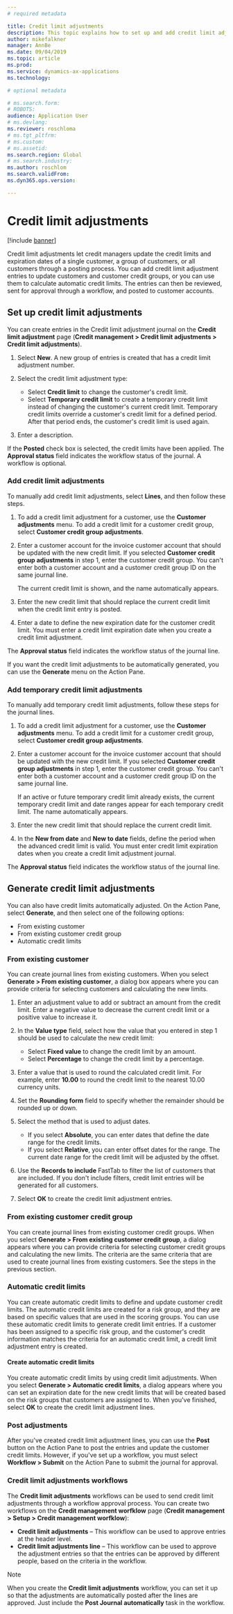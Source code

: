 ```yaml
---
# required metadata

title: Credit limit adjustments
description: This topic explains how to set up and add credit limit adjustments.
author: mikefalkner
manager: AnnBe
ms.date: 09/04/2019
ms.topic: article
ms.prod: 
ms.service: dynamics-ax-applications
ms.technology: 

# optional metadata

# ms.search.form:  
# ROBOTS: 
audience: Application User
# ms.devlang: 
ms.reviewer: roschloma
# ms.tgt_pltfrm: 
# ms.custom: 
# ms.assetid: 
ms.search.region: Global
# ms.search.industry: 
ms.author: roschlom
ms.search.validFrom: 
ms.dyn365.ops.version: 

---
```


# Credit limit adjustments 

[!include [banner](../includes/banner.md)]

Credit limit adjustments let credit managers update the credit limits and expiration dates of a single customer, a group of customers, or all customers through a posting process. You can add credit limit adjustment entries to update customers and customer credit groups, or you can use them to calculate automatic credit limits. The entries can then be reviewed, sent for approval through a workflow, and posted to customer accounts.

## Set up credit limit adjustments

You can create entries in the Credit limit adjustment journal on the **Credit limit adjustment** page (**Credit management \> Credit limit adjustments \> Credit limit adjustments**).

1. Select **New**. A new group of entries is created that has a credit limit adjustment number.
2. Select the credit limit adjustment type:

    - Select **Credit limit** to change the customer's credit limit.
    - Select **Temporary credit limit** to create a temporary credit limit instead of changing the customer's current credit limit. Temporary credit limits override a customer's credit limit for a defined period. After that period ends, the customer's credit limit is used again.
3. Enter a description. 

If the **Posted** check box is selected, the credit limits have been applied. The **Approval status** field indicates the workflow status of the journal. A workflow is optional.

### Add credit limit adjustments

To manually add credit limit adjustments, select **Lines**, and then follow these steps.

1. To add a credit limit adjustment for a customer, use the **Customer adjustments** menu. To add a credit limit for a customer credit group, select **Customer credit group adjustments**.
2. Enter a customer account for the invoice customer account that should be updated with the new credit limit. If you selected **Customer credit group adjustments** in step 1, enter the customer credit group. You can't enter both a customer account and a customer credit group ID on the same journal line.

    The current credit limit is shown, and the name automatically appears.

3. Enter the new credit limit that should replace the current credit limit when the credit limit entry is posted.
4. Enter a date to define the new expiration date for the customer credit limit. You must enter a credit limit expiration date when you create a credit limit adjustment.

The **Approval status** field indicates the workflow status of the journal line.

If you want the credit limit adjustments to be automatically generated, you can use the **Generate** menu on the Action Pane.
 
### Add temporary credit limit adjustments

To manually add temporary credit limit adjustments, follow these steps for the journal lines.

1. To add a credit limit adjustment for a customer, use the **Customer adjustments** menu. To add a credit limit for a customer credit group, select **Customer credit group adjustments**.
2. Enter a customer account for the invoice customer account that should be updated with the new credit limit. If you selected **Customer credit group adjustments** in step 1, enter the customer credit group. You can't enter both a customer account and a customer credit group ID on the same journal line.

    If an active or future temporary credit limit already exists, the current temporary credit limit and date ranges appear for each temporary credit limit. The name automatically appears.

3. Enter the new credit limit that should replace the current credit limit.
4. In the **New from date** and **New to date** fields, define the period when the advanced credit limit is valid. You must enter credit limit expiration dates when you create a credit limit adjustment journal.

The **Approval status** field indicates the workflow status of the journal line.

## Generate credit limit adjustments

You can also have credit limits automatically adjusted. On the Action Pane, select **Generate**, and then select one of the following options:

- From existing customer
- From existing customer credit group
- Automatic credit limits

### From existing customer

You can create journal lines from existing customers. When you select **Generate \> From existing customer**, a dialog box appears where you can provide criteria for selecting customers and calculating the new limits.

1. Enter an adjustment value to add or subtract an amount from the credit limit. Enter a negative value to decrease the current credit limit or a positive value to increase it.
2. In the **Value type** field, select how the value that you entered in step 1 should be used to calculate the new credit limit:

    - Select **Fixed value** to change the credit limit by an amount.
    - Select **Percentage** to change the credit limit by a percentage.

3. Enter a value that is used to round the calculated credit limit. For example, enter **10.00** to round the credit limit to the nearest 10.00 currency units.
4. Set the **Rounding form** field to specify whether the remainder should be rounded up or down.
5. Select the method that is used to adjust dates.

    - If you select **Absolute**, you can enter dates that define the date range for the credit limits.
    - If you select **Relative**, you can enter offset dates for the range. The current date range for the credit limit will be adjusted by the offset.

6. Use the **Records to include** FastTab to filter the list of customers that are included. If you don't include filters, credit limit entries will be generated for all customers.
7. Select **OK** to create the credit limit adjustment entries.

### From existing customer credit group

You can create journal lines from existing customer credit groups. When you select **Generate \> From existing customer credit group**, a dialog appears where you can provide criteria for selecting customer credit groups and calculating the new limits. The criteria are the same criteria that are used to create journal lines from existing customers. See the steps in the previous section.

### Automatic credit limits

You can create automatic credit limits to define and update customer credit limits. The automatic credit limits are created for a risk group, and they are based on specific values that are used in the scoring groups. You can use these automatic credit limits to generate credit limit entries. If a customer has been assigned to a specific risk group, and the customer's credit information matches the criteria for an automatic credit limit, a credit limit adjustment entry is created.

#### Create automatic credit limits

You create automatic credit limits by using credit limit adjustments. When you select **Generate \> Automatic credit limits**, a dialog appears where you can set an expiration date for the new credit limits that will be created based on the risk groups that customers are assigned to. When you've finished, select **OK** to create the credit limit adjustment lines.

### Post adjustments

After you've created credit limit adjustment lines, you can use the **Post** button on the Action Pane to post the entries and update the customer credit limits. However, if you've set up a workflow, you must select **Workflow \> Submit** on the Action Pane to submit the journal for approval.

### Credit limit adjustments workflows

The **Credit limit adjustments** workflows can be used to send credit limit adjustments through a workflow approval process. You can create two workflows on the **Credit management worfklow** page (**Credit management \> Setup \> Credit management worfklow**):

- **Credit limit adjustments** – This workflow can be used to approve entries at the header level.
- **Credit limit adjustments line** – This workflow can be used to approve the adjustment entries so that the entries can be approved by different people, based on the criteria in the workflow.

> [!NOTE]
> When you create the **Credit limit adjustments** workflow, you can set it up so that the adjustments are automatically posted after the lines are approved. Just include the **Post Journal automatically** task in the workflow.
